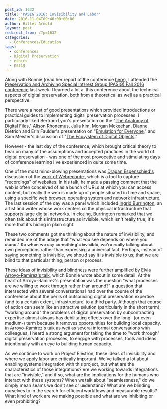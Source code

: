 ```yaml
---
post_id: 1632
title: 'PASIG 2016: Invisibility and Labor'
date: 2016-11-04T09:46:00+00:00
author: Hillel Arnold
layout: post
redirect_from: /?p=1632
categories:
  - Conferences/Education
tags:
  - conferences
  - Digital Preservation
  - ethics
  - pasig
---
```

Along with Bonnie (read her report of the conference [here](http://blog.rockarch.org/?p=1628)), I attended the [Preservation and Archiving Special Interest Group (PASIG) Fall 2016 conference](http://www.pasignyc.org/) last week. I learned a lot at this conference about the technical aspects of digital preservation, both from a theoretical as well as a practical perspective.

There were a host of good presentations which provided introductions or practical guides to implementing digital preservation processes. I particularly liked Bertram Lyon's presentation on the "[The Anatomy of Digital Files](https://figshare.com/articles/The_Anatomy_of_Digital_Files/4141674)," Alison Rhonemus, Julia Kim, Morgan Mckeehan, Dianne Dietrich and Erin Faulder's presentation on "[Emulation for Everyone](https://figshare.com/articles/How_to_Party_Like_It_s_1999_Emulation_for_Everyone/4141701)," and Sam Meister's discussion of "[The Ecosystem of Digital Objects](https://figshare.com/articles/The_Ecosystem_of_Digital_Objects/4141680)."

However - the last day of the conference, which brought critical theory to bear on many of the assumptions and accepted practices in the world of digital preservation - was one of the most provocative and stimulating days of conference learning I've experienced in quite some time.

One of the most mind-blowing presentations was [Dragan Espenschied's](https://en.wikipedia.org/wiki/Dragan_Espenschied) discussion of the [work of Webrecorder](https://figshare.com/articles/Symmetrical_Archiving_with_Webrecorder/4141590), which is a tool to capture "recordings" of websites. In his talk, he made a passing comment that the web is often conceived of as a bunch of URLs at which you can access content, but really the web is made up of people situated in time and space, using a specific web browser, operating system and network infrastructure. The last session of the day was a panel which included [Ingrid Burrington](http://lifewinning.com/), an artist and writer whose work centers on the physical infrastructure that supports large digital networks. In closing, Burrington remarked that we often talk about this infrastructure as invisible, which isn't really true; it's more that it's hiding in plain sight.

These two comments got me thinking about the nature of invisibility, and reminded me of the adage that "what you see depends on where you stand." So when we say something's invisible, we're really talking about own perceptions rather than expressing a universal fact. Perhaps, instead of saying something is invisible, we should say it is invisible to us; that we are blind to that particular thing, person or process.

These ideas of invisibility and blindness were further amplified by [Elvia Arroyo-Ramirez's talk](https://medium.com/on-archivy/invisible-defaults-and-perceived-limitations-processing-the-juan-gelman-files-4187fdd36759), which Bonnie wrote about in some detail. At the heart of Arroyo-Ramirez's presentation was the question "what processes are we willing to work through rather than around?" a question that intersected with several conversations I had over the course of the conference about the perils of outsourcing digital preservation expertise (and to a certain extent, infrastructure) to a third party. Although that course of action can seem like an attractive solution (particularly in the short term), "working around" the problems of digital preservation by subcontracting expertise almost always has debilitating effects over the long- (or even medium-) term because it removes opportunities for building local capacity. In Arroyo-Ramirez's talk as well as several informal conversations with colleagues, I heard a strong argument for taking the time to "work through" digital preservation processes, to engage with processes, tools and ideas intentionally with an eye to building human capacity.

As we continue to work on Project Electron, these ideas of invisibility and where we apply labor are critically important. We've talked a lot about enabling systems integration with this project, but what are the characteristics of those integrations? Are we working towards integrations that are "invisible," and if so, what are the implications for the humans who interact with these systems? When we talk about "seamlessness," do we simply mean seams we don't see or understand? What are we blinding ourselves to in the search for efficient workflows and measurable results? What kind of work are we making possible and what are we inhibiting or even prohibiting?
